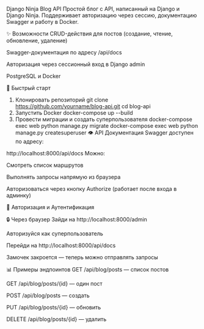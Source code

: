 Django Ninja Blog API
Простой блог с API, написанный на Django и Django Ninja. Поддерживает авторизацию через сессию, документацию Swagger и работу в Docker.

✨ Возможности
CRUD-действия для постов (создание, чтение, обновление, удаление)

Swagger-документация по адресу /api/docs

Авторизация через сессионный вход в Django admin

PostgreSQL и Docker

🚀 Быстрый старт
1. Клонировать репозиторий
git clone https://github.com/yourname/blog-api.git
cd blog-api
2. Запустить Docker
docker-compose up --build
3. Провести миграции и создать суперпользователя
docker-compose exec web python manage.py migrate
docker-compose exec web python manage.py createsuperuser
👁️ API Документация
Swagger доступен по адресу:

http://localhost:8000/api/docs
Можно:

Смотреть список маршрутов

Выполнять запросы напрямую из браузера

Авторизоваться через кнопку Authorize (работает после входа в админку)

🔐 Авторизация и Аутентификация

🔒 Через браузер
Зайди на http://localhost:8000/admin

Авторизуйся как суперпользователь

Перейди на http://localhost:8000/api/docs

Замочек закроется — теперь можно отправлять запросы

📊 Примеры эндпоинтов
GET /api/blog/posts — список постов

GET /api/blog/posts/{id} — один пост

POST /api/blog/posts — создать

PUT /api/blog/posts/{id} — обновить

DELETE /api/blog/posts/{id} — удалить
